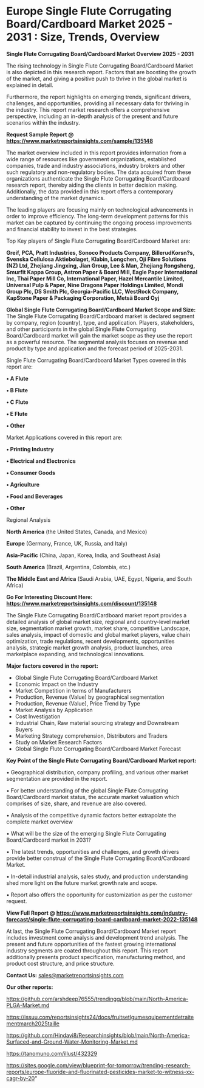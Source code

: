  # Europe Single Flute Corrugating Board/Cardboard Market 2025 - 2031 : Size, Trends, Overview

<Strong> Single Flute Corrugating Board/Cardboard Market Overview 2025 - 2031</strong>

The rising technology in Single Flute Corrugating Board/Cardboard Market is also depicted in this research report. Factors that are boosting the growth of the market, and giving a positive push to thrive in the global market is explained in detail.

Furthermore, the report highlights on emerging trends, significant drivers, challenges, and opportunities, providing all necessary data for thriving in the industry. This report market research offers a comprehensive perspective, including an in-depth analysis of the present and future scenarios within the industry.

<strong>Request Sample Report @ <a href=https://www.marketreportsinsights.com/sample/135148>https://www.marketreportsinsights.com/sample/135148</a></strong>

The market overview included in this report provides information from a wide range of resources like government organizations, established companies, trade and industry associations, industry brokers and other such regulatory and non-regulatory bodies. The data acquired from these organizations authenticate the Single Flute Corrugating Board/Cardboard research report, thereby aiding the clients in better decision making. Additionally, the data provided in this report offers a contemporary understanding of the market dynamics.

The leading players are focusing mainly on technological advancements in order to improve efficiency. The long-term development patterns for this market can be captured by continuing the ongoing process improvements and financial stability to invest in the best strategies.

Top Key players of Single Flute Corrugating Board/Cardboard Market are:

<strong>Greif, PCA, Pratt Industries, Sonoco Products Company, BillerudKorsn?s, Svenska Cellulosa Aktiebolaget, Klabin, Longchen, Oji Fibre Solutions (NZ) Ltd, Zhejiang Jingxing, Jian Group, Lee & Man, Zhejiang Rongsheng, Smurfit Kappa Group, Astron Paper & Board Mill, Eagle Paper International Inc, Thai Paper Mill Co, International Paper, Hazel Mercantile Limited, Universal Pulp & Paper, Nine Dragons Paper Holdings Limited, Mondi Group Plc, DS Smith Plc, Georgia-Pacific LLC, WestRock Company, KapStone Paper & Packaging Corporation, Metsä Board Oyj</strong>

<strong><b>Global Single Flute Corrugating Board/Cardboard Market Scope and Size:</b></strong>
The Single Flute Corrugating Board/Cardboard market is declared segment by company, region (country), type, and application. Players, stakeholders, and other participants in the global Single Flute Corrugating Board/Cardboard market will gain the market scope as they use the report as a powerful resource. The segmental analysis focuses on revenue and product by type and application and the forecast period of 2025-2031.

Single Flute Corrugating Board/Cardboard Market Types covered in this report are:

<strong>• A Flute

• B Flute

• C Flute

• E Flute

• Other</strong>

Market Applications covered in this report are:

<strong>• Printing Industry

• Electrical and Electronics

• Consumer Goods

• Agriculture

• Food and Beverages

• Other</strong> 

Regional Analysis

<strong>North America</strong> (the United States, Canada, and Mexico)

<strong>Europe</strong> (Germany, France, UK, Russia, and Italy)

<strong>Asia-Pacific</strong> (China, Japan, Korea, India, and Southeast Asia)

<strong>South America</strong> (Brazil, Argentina, Colombia, etc.)

<strong>The Middle East and Africa</strong> (Saudi Arabia, UAE, Egypt, Nigeria, and South Africa)

<strong>Go For Interesting Discount Here: <a href=https://www.marketreportsinsights.com/discount/135148>https://www.marketreportsinsights.com/discount/135148</a></strong>

The Single Flute Corrugating Board/Cardboard market report provides a detailed analysis of global market size, regional and country-level market size, segmentation market growth, market share, competitive Landscape, sales analysis, impact of domestic and global market players, value chain optimization, trade regulations, recent developments, opportunities analysis, strategic market growth analysis, product launches, area marketplace expanding, and technological innovations.

<strong><b>Major factors covered in the report:</b></strong>
<ul>
  <li>Global Single Flute Corrugating Board/Cardboard Market </li>
  <li>Economic Impact on the Industry</li>
  <li>Market Competition in terms of Manufacturers</li>
  <li>Production, Revenue (Value) by geographical segmentation</li>
  <li>Production, Revenue (Value), Price Trend by Type</li>
  <li>Market Analysis by Application</li>
  <li>Cost Investigation</li>
  <li>Industrial Chain, Raw material sourcing strategy and Downstream Buyers</li>
  <li>Marketing Strategy comprehension, Distributors and Traders</li>
  <li>Study on Market Research Factors</li>
  <li>Global Single Flute Corrugating Board/Cardboard Market Forecast</li>
</ul>

<strong><b>Key Point of the Single Flute Corrugating Board/Cardboard Market report:</b></strong>

• Geographical distribution, company profiling, and various other market segmentation are provided in the report.

• For better understanding of the global Single Flute Corrugating Board/Cardboard market status, the accurate market valuation which comprises of size, share, and revenue are also covered.

• Analysis of the competitive dynamic factors better extrapolate the complete market overview

• What will be the size of the emerging Single Flute Corrugating Board/Cardboard market in 2031?

• The latest trends, opportunities and challenges, and growth drivers provide better construal of the Single Flute Corrugating Board/Cardboard Market.

• In-detail industrial analysis, sales study, and production understanding shed more light on the future market growth rate and scope.

• Report also offers the opportunity for customization as per the customer request.

<strong><b>View Full Report @ <a href=https://www.marketreportsinsights.com/industry-forecast/single-flute-corrugating-board-cardboard-market-2022-135148>https://www.marketreportsinsights.com/industry-forecast/single-flute-corrugating-board-cardboard-market-2022-135148</a></b></strong>


At last, the Single Flute Corrugating Board/Cardboard Market report includes investment come analysis and development trend analysis. The present and future opportunities of the fastest growing international industry segments are coated throughout this report. This report additionally presents product specification, manufacturing method, and product cost structure, and price structure.

<strong>Contact Us:</strong>
sales@marketreportsinsights.com

<strong>Our other reports:</strong>

<a href=https://github.com/arshdeep76555/trendingg/blob/main/North-America-PLGA-Market.md>https://github.com/arshdeep76555/trendingg/blob/main/North-America-PLGA-Market.md</a>

<a href=https://issuu.com/reportsinsights24/docs/fruitsetlgumesquipementdetraitementmarch2025taille>https://issuu.com/reportsinsights24/docs/fruitsetlgumesquipementdetraitementmarch2025taille</a>

<a href=https://github.com/Hindavi8/Researchinsights/blob/main/North-America-Surfaced-and-Ground-Water-Monitoring-Market.md>https://github.com/Hindavi8/Researchinsights/blob/main/North-America-Surfaced-and-Ground-Water-Monitoring-Market.md</a>

<a href=https://tanomuno.com/illust/432329>https://tanomuno.com/illust/432329</a>

<a href=https://sites.google.com/view/blueprint-for-tomorrow/trending-research-reports/europe-fluoride-and-fluorinated-pesticides-market-to-witness-xx-cagr-by-20>https://sites.google.com/view/blueprint-for-tomorrow/trending-research-reports/europe-fluoride-and-fluorinated-pesticides-market-to-witness-xx-cagr-by-20</a>"
